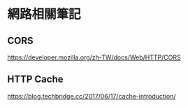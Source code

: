# 網路相關筆記

## CORS
https://developer.mozilla.org/zh-TW/docs/Web/HTTP/CORS  
## HTTP Cache
https://blog.techbridge.cc/2017/06/17/cache-introduction/

